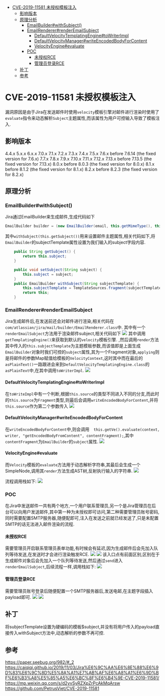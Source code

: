 - [CVE-2019-11581 未授权模板注入](#cve-2019-11581-未授权模板注入)
  - [影响版本](#影响版本)
  - [原理分析](#原理分析)
    - [EmailBuilder#withSubject()](#emailbuilderwithsubject)
    - [EmailRenderer#renderEmailSubject](#emailrendererrenderemailsubject)
      - [DefaultVelocityTemplatingEngine#toWriterImpl](#defaultvelocitytemplatingenginetowriterimpl)
      - [DefaultVelocityManager#writeEncodedBodyForContent](#defaultvelocitymanagerwriteencodedbodyforcontent)
      - [VelocityEngine#evaluate](#velocityengineevaluate)
    - [POC](#poc)
      - [未授权RCE](#未授权rce)
      - [管理员登录RCE](#管理员登录rce)
  - [补丁](#补丁)
  - [参考](#参考)
# CVE-2019-11581 未授权模板注入
漏洞原因是由于Jira在发送邮件时使用`velocity`模板引擎对邮件进行渲染时使用了`evaluate`指令来动态解析`Subject`主题属性,而该属性为用户可控输入导致了模板注入.
## 影响版本
4.4.x
5.x.x
6.x.x
7.0.x
7.1.x
7.2.x
7.3.x
7.4.x
7.5.x
7.6.x before 7.6.14 (the fixed version for 7.6.x)
7.7.x
7.8.x
7.9.x
7.10.x
7.11.x
7.12.x
7.13.x before 7.13.5 (the fixed version for 7.13.x)
8.0.x before 8.0.3 (the fixed version for 8.0.x)
8.1.x before 8.1.2 (the fixed version for 8.1.x)
8.2.x before 8.2.3 (the fixed version for 8.2.x)
## 原理分析

### EmailBuilder#withSubject()
Jira通过EmailBuilder来生成邮件,生成代码如下  
```java
EmailBuilder builder = (new EmailBuilder(email, this.getMimeType(), this.getLocale())).withSubject(this.getSubject()).withBodyFromFile(this.getBodyTemplatePath()).addParameters(this.getContextParams());
```
其中`withSubject(this.getSubject())`用来设置邮件主题属性,相关代码如下,将`EmailBuilder`的subjectTemplate属性设置为我们输入的subject字段内容.

```java
    public String getSubject() {
        return this.subject;
    }

    public void setSubject(String subject) {
        this.subject = subject;
    }
    public EmailBuilder withSubject(String subjectTemplate) {
        this.subjectTemplate = TemplateSources.fragment(subjectTemplate);
        return this;
    }
```
### EmailRenderer#renderEmailSubject
Jira生成邮件后,在发送前还会对邮件进行渲染,相关代码在`com/atlassian/jira/mail/builder/EmailRenderer.class`中.
其中有一个`renderEmailSubject`方法用于渲染邮件subject,相关代码如下
![](2022-01-10-17-03-09.png)
其中调用`getTemplatingEngine()`来获取到默认的`velocity`模板引擎. ,然后调用`render`方法其中传入的`this.subjectTemplate`为主题模板参数,而该值即是上面生成`EmailBuilder`对象时我们可控的`subject`属性,其为一个Fragment对象,`applying`则是将邮件的参数Map赋值给模板的`VelocityContext`,这时其中而在最后的`asPlainText()`一路跟进会来到`DefaultVelocityTemplatingEngine.class`的`asPlainText`中,在其中调用`toWriterImpl`.
![](2022-01-10-17-15-00.png)
#### DefaultVelocityTemplatingEngine#toWriterImpl
在`toWriteImpl`中有一个判断,根据`this.source`的类型不同进入不同的分支,而此时的`this.source`为`Fragment`类型,则最后会调用`writeEncodedBodyForContent`,并将`this.source`作为第二个参数传入
![](2022-01-10-18-06-11.png)
#### DefaultVelocityManager#writeEncodedBodyForContent
在`writeEncodedBodyForContent`中,则会调用`  this.getVe().evaluate(context, writer, "getEncodedBodyFromContent", contentFragment);`,其中`contentFragment`为`EmailBuilder`的`subject`属性.
![](2022-01-10-18-09-45.png)
#### VelocityEngine#evaluate
而`Velocity`模板的`evaluate`方法用于动态解析字符串,其最后会生成一个SimpleNode,调用其`render`方法生成AST树,反射执行输入的字符串.
![](2022-01-10-18-23-26.png)


流程调用栈如下:
![](2022-01-10-18-29-37.png)
### POC
在Jira中发送邮件一共有两个地方,一个用户联系管理员,另一个是Jira管理员在后台可以向用户发送邮件,其中第一种为未授权即可访问,第二种需要管理员账号密码,同时需要配置SMTP服务器,随便配即可,注入在发送之前就已经发送了,只是未配置SMTP的话无法进入邮件渲染的流程.
#### 未授权RCE
需要管理员开启联系管理员表单功能,有时候会有延迟,因为生成邮件后会先加入队列等待发送,在发送时才会进行渲染触发RCE.
![](2022-01-10-18-50-19.png)
![](2022-01-10-18-53-17.png)
该入口点有前面区别,区别在于生成邮件对象后会先加入一个队列等待发送,然后通过`send`进入`renderEmailSubject`,后续流程一样,调用栈如下:
![](2022-01-10-19-12-41.png)
#### 管理员登录RCE
需要管理员账号登录后随便配置一个SMTP服务器后,发送电邮,在主题字段插入payload即可.
![](2022-01-10-18-31-34.png)
![](2022-01-10-18-33-41.png)
## 补丁
将subjectTemplate设置为硬编码的模板$subject,并没有将用户传入的payload直接传入withSubject方法中,动态解析的参数不再可控.
## 参考
https://paper.seebug.org/982/#_2  
https://caiqiqi.github.io/2019/11/03/Jira%E6%9C%AA%E6%8E%88%E6%9D%83%E6%9C%8D%E5%8A%A1%E7%AB%AF%E6%A8%A1%E6%9D%BF%E6%B3%A8%E5%85%A5%E6%BC%8F%E6%B4%9E-CVE-2019-11581/  
https://mp.weixin.qq.com/s/d2yvSyRZXpZrPcAkMqArsw  
https://github.com/PetrusViet/CVE-2019-11581